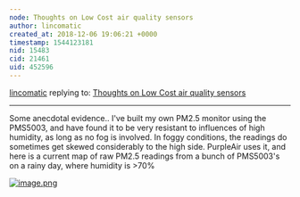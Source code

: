 ```yaml
---
node: Thoughts on Low Cost air quality sensors
author: lincomatic
created_at: 2018-12-06 19:06:21 +0000
timestamp: 1544123181
nid: 15483
cid: 21461
uid: 452596
---
```




[lincomatic](../profile/lincomatic) replying to: [Thoughts on Low Cost air quality sensors](../notes/guolivar/01-08-2018/thoughts-on-low-cost-air-quality-sensors)

----
Some anecdotal evidence.. I've built my own PM2.5 monitor using the PMS5003, and have found it to be very resistant to influences of high humidity, as long as no fog is involved. In foggy conditions, the readings do sometimes get skewed considerably to the high side. PurpleAir uses it, and here is a current map of raw PM2.5 readings from a bunch of PMS5003's on a rainy day, where humidity is >70%


[![image.png](/i/28146)](/i/28146)


